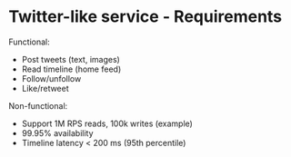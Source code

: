# Twitter-like service - Requirements

Functional:
- Post tweets (text, images)
- Read timeline (home feed)
- Follow/unfollow
- Like/retweet

Non-functional:
- Support 1M RPS reads, 100k writes (example)
- 99.95% availability
- Timeline latency < 200 ms (95th percentile)

